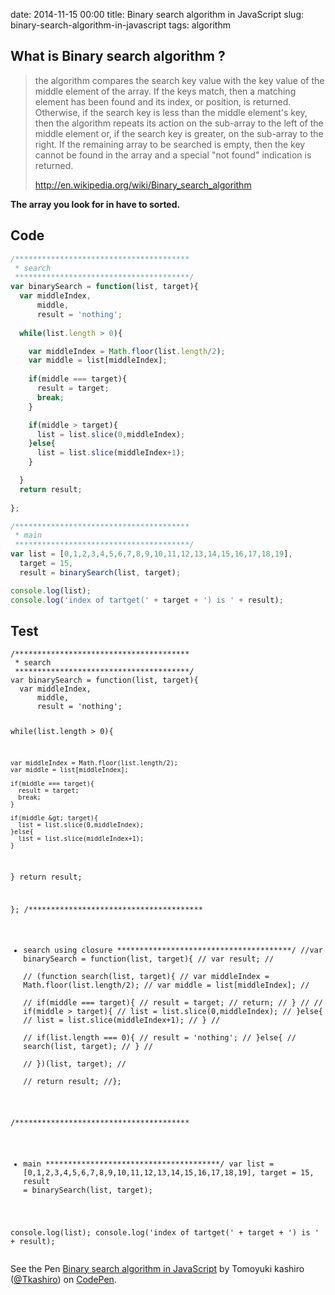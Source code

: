 date: 2014-11-15 00:00
title: Binary search algorithm in JavaScript
slug: binary-search-algorithm-in-javascript
tags: algorithm

## What is Binary search algorithm ?

> the algorithm compares the search key value with the key value of the middle element of the array. If the keys match, then a matching element has been found and its index, or position, is returned. Otherwise, if the search key is less than the middle element's key, then the algorithm repeats its action on the sub-array to the left of the middle element or, if the search key is greater, on the sub-array to the right. If the remaining array to be searched is empty, then the key cannot be found in the array and a special "not found" indication is returned.
> 
> http://en.wikipedia.org/wiki/Binary_search_algorithm

__The array you look for in have to sorted.__


## Code

```js
/***************************************
 * search
 ***************************************/
var binarySearch = function(list, target){
  var middleIndex,
      middle,
      result = 'nothing';
  
  while(list.length > 0){

    var middleIndex = Math.floor(list.length/2);
    var middle = list[middleIndex];
  
    if(middle === target){
      result = target;
      break;
    }

    if(middle > target){
      list = list.slice(0,middleIndex);
    }else{
      list = list.slice(middleIndex+1);
    }

  }
  return result;
  
};

/***************************************
 * main
 ***************************************/
var list = [0,1,2,3,4,5,6,7,8,9,10,11,12,13,14,15,16,17,18,19],
  target = 15,
  result = binarySearch(list, target);

console.log(list);
console.log('index of tartget(' + target + ') is ' + result);
```
    
## Test

<div data-height="268" data-theme-id="9575" data-slug-hash="bNGrpN" data-default-tab="js" data-user="Tkashiro" class='codepen'><pre><code>/***************************************
 * search
 ***************************************/
var binarySearch = function(list, target){
  var middleIndex,
      middle,
      result = &#39;nothing&#39;;
  
  while(list.length &gt; 0){

    var middleIndex = Math.floor(list.length/2);
    var middle = list[middleIndex];
  
    if(middle === target){
      result = target;
      break;
    }

    if(middle &gt; target){
      list = list.slice(0,middleIndex);
    }else{
      list = list.slice(middleIndex+1);
    }

  }
  return result;
  
};
/***************************************
 * search using closure
 ***************************************/
//var binarySearch = function(list, target){
//  var result;
//  
//  (function search(list, target){
//    var middleIndex = Math.floor(list.length/2);
//    var middle = list[middleIndex];
//  
//    if(middle === target){
//      result = target;
//      return;
//    }
//
//    if(middle &gt; target){
//      list = list.slice(0,middleIndex);
//    }else{
//      list = list.slice(middleIndex+1);
//    }
//    
//    if(list.length === 0){
//      result = &#39;nothing&#39;;
//    }else{
//      search(list, target); 
//    }
//    
//  })(list, target);
//  
//  return result;
//};

/***************************************
 * main
 ***************************************/
var list = [0,1,2,3,4,5,6,7,8,9,10,11,12,13,14,15,16,17,18,19],
  target = 15,
  result = binarySearch(list, target);

console.log(list);
console.log(&#39;index of tartget(&#39; + target + &#39;) is &#39; + result);
</code></pre>
<p>See the Pen <a href='http://codepen.io/Tkashiro/pen/bNGrpN/'>Binary search algorithm in JavaScript</a> by Tomoyuki kashiro (<a href='http://codepen.io/Tkashiro'>@Tkashiro</a>) on <a href='http://codepen.io'>CodePen</a>.</p>
</div><script async src="//assets.codepen.io/assets/embed/ei.js"></script>

